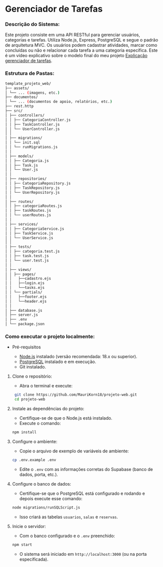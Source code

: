 
# Gerenciador de Tarefas

### Descrição do Sistema:
Este projeto consiste em uma API RESTful para gerenciar usuários, categorias e tarefas. Utiliza Node.js, Express, PostgreSQL e segue o padrão de arquitetura MVC. Os usuários podem cadastrar atividades, marcar como concluídas ou não e relacionar cada tarefa a uma categoria específica. Este é um vídeo explicativo sobre o modelo final do meu projeto [Explicação gerenciador de tarefas](assets/Explicacao_gerenciador-tarefas.mp4).

### Estrutura de Pastas:
 ```bash
template_projeto_web/
├── assets/
│ └── ... (imagens, etc.)
├── documentos/
│ └── ... (documentos de apoio, relatórios, etc.)
├── rest.http
├── src/
│ ├── controllers/
│ │ ├── CategoriaController.js
│ │ ├── TaskController.js
│ │ └── UserController.js
│ │
│ ├── migrations/
│ │ └── init.sql
│ │ └── runMigrations.js
│ │
│ ├── models/
│ │ ├── Categoria.js
│ │ ├── Task.js
│ │ └── User.js
│ │
│ ├── repositories/
│ │ ├── CategoriaRepository.js
│ │ ├── TaskRepository.js
│ │ └── UserRepository.js
│ │
│ ├── routes/
│ │ ├── categoriaRoutes.js
│ │ ├── taskRoutes.js
│ │ └── userRoutes.js
│ │
│ ├── services/
│ │ ├── CategoriaService.js
│ │ ├── TaskService.js
│ │ └── UserService.js
│ │
│ ├── tests/
│ │ ├── categoria.test.js
│ │ ├── task.test.js
│ │ └── user.test.js
│ │
│ ├── views/
│ │ ├── pages/
│ │   ├──cadastro.ejs
│ │   ├──login.ejs
│ │   └──tasks.ejs
│ │ └── partials/
│ │   ├──footer.ejs
│ │   └──header.ejs
│ │
│ ├── database.js
│ ├── server.js
│ ├── .env
│ └── package.json
``` 

### Como executar o projeto localmente:

- Pré-requisitos

    - [Node.js](https://nodejs.org/) instalado (versão recomendada: 18.x ou superior).
    - [PostgreSQL](https://www.postgresql.org/) instalado e em execução.
    - Git instalado.

1. Clone o repositório:
    - Abra o terminal e execute:
    ```bash
     git clone https://github.com/MauriKorn18/projeto-web.git
     cd projeto-web
     ```

2. Instale as dependências do projeto:
     - Certifique-se de que o Node.js está instalado.
     - Execute o comando:
     ```bash
     npm install
     ```

3. Configure o ambiente:
     - Copie o arquivo de exemplo de variáveis de ambiente:
     ```bash
     cp .env.example .env
     ```
     - Edite o `.env` com as informações corretas do Supabase (banco de dados, porta, etc.).

4. Configure o banco de dados:
    - Certifique-se que o PostgreSQL está configurado e rodando e depois execute esse comando:
     ```bash
     node migrations/runSQLScript.js
     ```
   - Isso criará as tabelas `usuarios`, `salas` e `reservas`.

5. Inicie o servidor:
    - Com o banco configurado e o `.env` preenchido:
     ```bash
     npm start
     ```
   - O sistema será iniciado em `http://localhost:3000` (ou na porta especificada).

